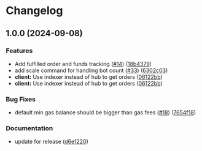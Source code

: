 # Changelog

## 1.0.0 (2024-09-08)


### Features

* Add fulfilled order and funds tracking ([#14](https://github.com/artemijspavlovs/eibc-client/issues/14)) ([18b4379](https://github.com/artemijspavlovs/eibc-client/commit/18b4379933f5d7a5143a31349ae2e88e00cc433d))
* add scale command for handling bot count ([#33](https://github.com/artemijspavlovs/eibc-client/issues/33)) ([6302c03](https://github.com/artemijspavlovs/eibc-client/commit/6302c036b29e5672e3c717a57dc71fed5c7c6562))
* **client:** Use indexer instead of hub to get orders ([06122bb](https://github.com/artemijspavlovs/eibc-client/commit/06122bb9ce1e49a020b348758978ac7a6fb23c9c))
* **client:** Use indexer instead of hub to get orders ([06122bb](https://github.com/artemijspavlovs/eibc-client/commit/06122bb9ce1e49a020b348758978ac7a6fb23c9c))


### Bug Fixes

* default min gas balance should be bigger than gas fees ([#18](https://github.com/artemijspavlovs/eibc-client/issues/18)) ([7654f18](https://github.com/artemijspavlovs/eibc-client/commit/7654f180a019c87fad8180402c9e1cb14e7e2115))


### Documentation

* update for release ([d6ef220](https://github.com/artemijspavlovs/eibc-client/commit/d6ef22066bd304a062d591a1a86592154a636c32))
